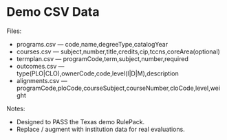 # Demo CSV Data

Files:
- programs.csv — code,name,degreeType,catalogYear
- courses.csv — subject,number,title,credits,cip,tccns,coreArea(optional)
- termplan.csv — programCode,term,subject,number,required
- outcomes.csv — type(PLO|CLO),ownerCode,code,level(I|D|M),description
- alignments.csv — programCode,ploCode,courseSubject,courseNumber,cloCode,level,weight

Notes:
- Designed to PASS the Texas demo RulePack.
- Replace / augment with institution data for real evaluations.
